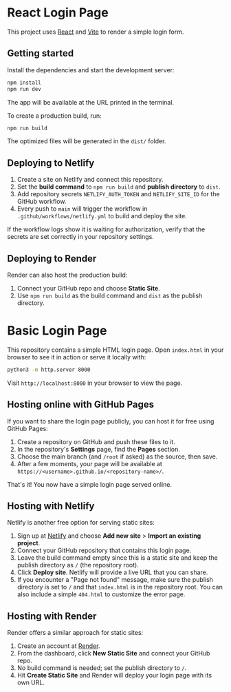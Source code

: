 # React Login Page

This project uses [React](https://react.dev/) and [Vite](https://vitejs.dev/) to render a simple login form.

## Getting started

Install the dependencies and start the development server:

```bash
npm install
npm run dev
```

The app will be available at the URL printed in the terminal.

To create a production build, run:

```bash
npm run build
```

The optimized files will be generated in the `dist/` folder.

## Deploying to Netlify

1. Create a site on Netlify and connect this repository.
2. Set the **build command** to `npm run build` and **publish directory** to `dist`.
3. Add repository secrets `NETLIFY_AUTH_TOKEN` and `NETLIFY_SITE_ID` for the GitHub workflow.
4. Every push to `main` will trigger the workflow in `.github/workflows/netlify.yml` to build and deploy the site.

If the workflow logs show it is waiting for authorization, verify that the secrets are set correctly in your repository settings.

## Deploying to Render

Render can also host the production build:

1. Connect your GitHub repo and choose **Static Site**.
2. Use `npm run build` as the build command and `dist` as the publish directory.

# Basic Login Page

This repository contains a simple HTML login page. Open `index.html` in your browser to see it in action or serve it locally with:

```bash
python3 -m http.server 8000
```

Visit `http://localhost:8000` in your browser to view the page.

## Hosting online with GitHub Pages

If you want to share the login page publicly, you can host it for free using GitHub Pages:

1. Create a repository on GitHub and push these files to it.
2. In the repository's **Settings** page, find the **Pages** section.
3. Choose the main branch (and `/root` if asked) as the source, then save.
4. After a few moments, your page will be available at `https://<username>.github.io/<repository-name>/`.

That's it! You now have a simple login page served online.

## Hosting with Netlify

Netlify is another free option for serving static sites:

1. Sign up at [Netlify](https://www.netlify.com/) and choose **Add new site** > **Import an existing project**.
2. Connect your GitHub repository that contains this login page.
3. Leave the build command empty since this is a static site and keep the publish directory as `/` (the repository root).
4. Click **Deploy site**. Netlify will provide a live URL that you can share.
5. If you encounter a "Page not found" message, make sure the publish directory is set to `/` and that `index.html` is in the repository root. You can also include a simple `404.html` to customize the error page.

## Hosting with Render

Render offers a similar approach for static sites:

1. Create an account at [Render](https://render.com/).
2. From the dashboard, click **New Static Site** and connect your GitHub repo.
3. No build command is needed; set the publish directory to `/`.
4. Hit **Create Static Site** and Render will deploy your login page with its own URL.

